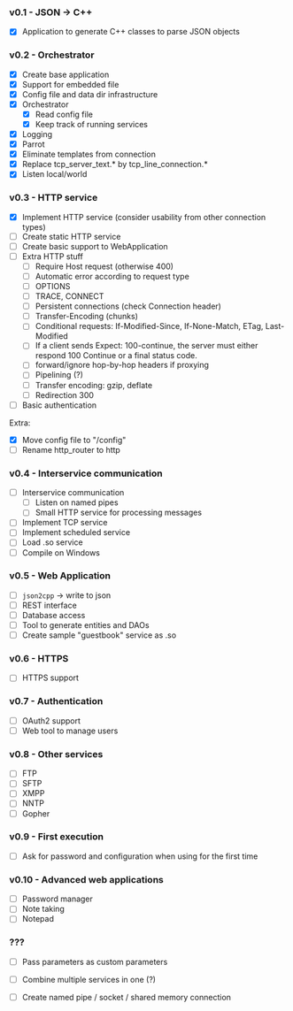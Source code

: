 ### v0.1 - JSON -> C++

- [x] Application to generate C++ classes to parse JSON objects

### v0.2 - Orchestrator

- [x] Create base application
- [x] Support for embedded file
- [x] Config file and data dir infrastructure
- [x] Orchestrator
  - [x] Read config file
  - [x] Keep track of running services
- [x] Logging
- [x] Parrot
- [x] Eliminate templates from connection
- [x] Replace tcp_server_text.* by tcp_line_connection.*
- [x] Listen local/world

### v0.3 - HTTP service

- [x] Implement HTTP service (consider usability from other connection types)
- [ ] Create static HTTP service
- [ ] Create basic support to WebApplication
- [ ] Extra HTTP stuff
  - [ ] Require Host request (otherwise 400)
  - [ ] Automatic error according to request type
  - [ ] OPTIONS
  - [ ] TRACE, CONNECT
  - [ ] Persistent connections (check Connection header)
  - [ ] Transfer-Encoding (chunks)
  - [ ] Conditional requests: If-Modified-Since, If-None-Match, ETag, Last-Modified
  - [ ] If a client sends Expect: 100-continue, the server must either respond 100 Continue or a final status code.
  - [ ] forward/ignore hop-by-hop headers if proxying
  - [ ] Pipelining (?)
  - [ ] Transfer encoding: gzip, deflate
  - [ ] Redirection 300
- [ ] Basic authentication

Extra:
- [x] Move config file to "/config"
- [ ] Rename http_router to http

### v0.4 - Interservice communication

- [ ] Interservice communication
  - [ ] Listen on named pipes
  - [ ] Small HTTP service for processing messages
- [ ] Implement TCP service
- [ ] Implement scheduled service
- [ ] Load .so service
- [ ] Compile on Windows

### v0.5 - Web Application

- [ ] `json2cpp` -> write to json
- [ ] REST interface
- [ ] Database access
- [ ] Tool to generate entities and DAOs
- [ ] Create sample "guestbook" service as .so

### v0.6 - HTTPS

- [ ] HTTPS support

### v0.7 - Authentication

- [ ] OAuth2 support
- [ ] Web tool to manage users

### v0.8 - Other services

- [ ] FTP
- [ ] SFTP
- [ ] XMPP
- [ ] NNTP
- [ ] Gopher

### v0.9 - First execution

- [ ] Ask for password and configuration when using for the first time

### v0.10 - Advanced web applications

- [ ] Password manager
- [ ] Note taking
- [ ] Notepad

### ???

- [ ] Pass parameters as custom parameters
- [ ] Combine multiple services in one (?)
- [ ] Create named pipe / socket / shared memory connection


